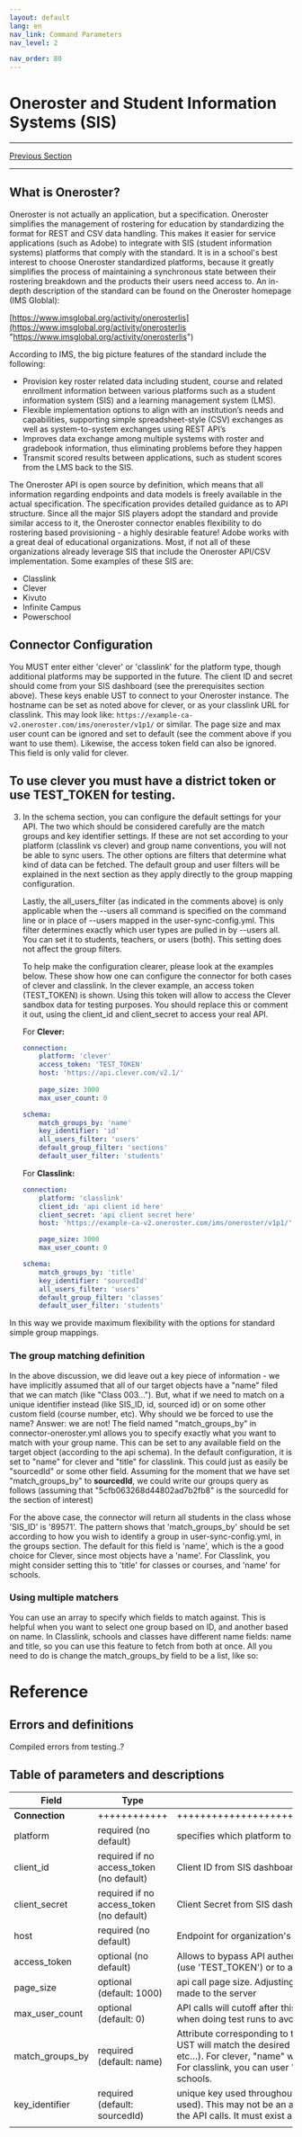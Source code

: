 ```yaml
---
layout: default  
lang: en  
nav_link: Command Parameters  
nav_level: 2  

nav_order: 80  
---  
```



# Oneroster and Student Information Systems  (SIS)

---

[Previous Section](deployment_best_practices.md)  

---

## What is Oneroster?
Oneroster is not actually an application, but a specification.  Oneroster simplifies the management of rostering for education by standardizing the format for REST and CSV data handling.  This makes it easier for service applications (such as Adobe) to integrate with SIS (student information systems) platforms  that comply with the standard.  It is in a school's best interest to choose Oneroster standardized platforms, because it greatly simplifies the process of maintaining a synchronous state between their rostering breakdown and the products their users need access to.  An in-depth description of the standard can be found on the Oneroster homepage (IMS Globlal):

[https://www.imsglobal.org/activity/onerosterlis](https://www.imsglobal.org/activity/onerosterlis "https://www.imsglobal.org/activity/onerosterlis")

According to IMS, the big picture features of the standard include the following:

- Provision key roster related data including student, course and related enrollment information between various platforms such as a student information system (SIS) and a learning management system (LMS).
- Flexible implementation options to align with an institution’s needs and capabilities, supporting simple spreadsheet-style (CSV) exchanges as well as system-to-system exchanges using REST API’s
- Improves data exchange among multiple systems with roster and gradebook information, thus eliminating problems before they happen
- Transmit scored results between applications, such as student scores from the LMS back to the SIS.

The Oneroster API is open source by definition, which means that all information regarding endpoints and data models is freely available in the actual specification.  The specification provides detailed guidance as to API structure.  Since all the major SIS players adopt the standard and provide similar access to it, the Oneroster connector enables flexibility to do rostering based provisioning - a highly desirable feature!  Adobe works with a great deal of educational organizations.  Most, if not all of these organizations already leverage SIS that include the Oneroster API/CSV implementation.  Some examples of these SIS are:

- Classlink
- Clever
- Kivuto
- Infinite Campus
- Powerschool

## Connector Configuration


You MUST enter either 'clever' or 'classlink' for the platform type, though additional platforms may be supported in the future.  The client ID and secret should come from your SIS dashboard (see the prerequisites section above).  These keys enable UST to connect to your Oneroster instance.  The hostname can be set as noted above for clever, or as your classlink URL for classlink.  This may look like:  `https://example-ca-v2.oneroster.com/ims/oneroster/v1p1/` or similar.	The page size and max user count can be ignored and set to default (see the comment above if you want to use them).  Likewise, the access token field can also be ignored.  This  field is only valid for clever. 
## **To use clever you must have a district token or use TEST_TOKEN for testing.**

3. In the schema section, you can configure the default settings for your API.  The two which should be considered carefully are the match groups and key identifier settings.  If these are not set according to your platform (classlink vs clever) and group name conventions, you will not be able to sync users. The other options are filters that determine what kind of data can be fetched.  The default group and user filters will be explained in the next section as they apply directly to the group mapping configuration.  

	Lastly, the all_users_filter (as indicated in the comments above) is only applicable when the --users all command is specified on the command line or in place of --users mapped in the user-sync-config.yml.  This filter determines exactly which user types are pulled in by --users all.  You can set it to students, teachers, or users (both).  This setting does not affect the group filters.  

	To help make the configuration clearer, please look at the examples below.  These show how one can configure the connector for both cases of clever and classlink.  In the clever example, an access token (TEST_TOKEN) is shown.  Using this token will allow to access the Clever sandbox data for testing purposes.  You should replace this or comment it out,  using the client_id and client_secret to access your real API.

	For **Clever:** 

    ```yaml
    connection:
        platform: 'clever'
        access_token: 'TEST_TOKEN'
        host: 'https://api.clever.com/v2.1/'    
        
        page_size: 3000
        max_user_count: 0
    
    schema:
        match_groups_by: 'name'
        key_identifier: 'id'
        all_users_filter: 'users'
        default_group_filter: 'sections'
        default_user_filter: 'students'
    ```
    
    For **Classlink:**

    ```yaml
    connection:
        platform: 'classlink'
        client_id: 'api client id here'
        client_secret: 'api client secret here'
        host: 'https://example-ca-v2.oneroster.com/ims/oneroster/v1p1/'
    
        page_size: 3000
        max_user_count: 0
    
    schema:
        match_groups_by: 'title'
        key_identifier: 'sourcedId'
        all_users_filter: 'users'
        default_group_filter: 'classes'
        default_user_filter: 'students'
    ```

In this way we provide maximum flexibility with the options for standard simple group mappings.

### The group matching definition
In the above discussion, we did leave out a key piece of information - we have implicitly assumed that all of our target objects have a "name" filed that we can match (like "Class 003...").  But, what if we need to match on a unique identifier instead (like SIS_ID, id, sourced id) or on some other custom field (course number, etc).  Why should we be forced to use the name?  Answer: we are not!  The field named "match_groups_by" in connector-oneroster.yml allows you to specify exactly what you want to match with your group name.  This can be set to any available field on the target object (according to the api schema).  In the default configuration, it is set to "name" for clever and "title" for classlink.  This could just as easily be "sourcedId" or some other field.  Assuming for the moment that we have set "match_groups_by" to **sourcedId**, we could write our groups query as follows (assuming that "5cfb063268d44802ad7b2fb8" is the sourcedId for the section of interest)

For the above case, the connector will return all students in the class whose 'SIS_ID' is '89571'.  The pattern shows that 'match_groups_by' should be set according to how you wish to identify a group in user-sync-config.yml, in the groups section.  The default for this field is 'name', which is the a good choice for Clever, since most objects have a 'name'.  For Classlink, you might consider setting this to 'title' for classes or courses, and 'name' for schools.

### Using multiple matchers
You can use an array to specify which fields to match against.  This is helpful when you want to select one group based on ID, and another based on name.  In Classlink, schools and classes have different name fields: name and title, so you can use this feature to fetch from both at once.  All you need to do is change the match_groups_by field to be a list, like so:


# Reference

## Errors and definitions
Compiled errors from testing..?

## Table of parameters and descriptions

|Field                    |Type                                    |Description                                                                                                                                                                                                                                                                                                                                                                                                                                                                                                                                                         |Example                                                                                          |
|-------------------------|----------------------------------------|-----------------------------------------------------------------------------------------------------------------------------------------------------------------------------------------------------------------------------------------------------------------------------------------------------------------------------------------------------------------------------------------------------------------------------------------------------------------------------------------------------------------------------------------------------------------------|-------------------------------------------------------------------------------------------------|
|**Connection**|++++++++++++|+++++++++++++++++++++++++++++++++++++++++++++++++++++||
|platform                 |required (no default)                   |specifies which platform to use.  Can ONLY be one of: [classlink, clever]                                                                                                                                                                                                                                                                                                                                                                                                                                                                                              |clever                                                                                           |
|client_id                |required if no access_token (no default)|Client ID from SIS dashboard                                                                                                                                                                                                                                                                                                                                                                                                                                                                                                                                           |5d8a7b5eff61ga25bc6e                                                                             |
|client_secret            |required if no access_token (no default)|Client Secret from SIS dashboard                                                                                                                                                                                                                                                                                                                                                                                                                                                                                                                                       |c6d2c6745c12ae785f7f1a58a307a04cf0a4                                                             |
|host                     |required (no default)                   |Endpoint for organization's OneRoster implementation                                                                                                                                                                                                                                                                                                                                                                                                                                                                                                                   |Clever: https://api.clever.com/v2.1/ Classlink: https://example.oneroster.com/ims/oneroster/v1p1/|
|access_token             |optional (no default)                   |Allows to bypass API authentication for Clever.  Mainly useful for testing (use 'TEST_TOKEN') or to avoid putting credentials into the file.                                                                                                                                                                                                                                                                                                                                                                                                                           |TEST_TOKEN                                                                                       |
|page_size                |optional (default: 1000)                | api call page size.  Adjusting this will adjust the frequency of API calls made to the server                                                                                                                                                                                                                                                                                                                                                                                                                                                                         |3000                                                                                             |
|max_user_count           |optional (default: 0)                   |API calls will cutoff after this many users.  Set to 0 for unlimited.  Useful when doing test runs to avoid pulling very large user counts.                                                                                                                                                                                                                                                                                                                                                                                                                            |0, 10, 50, 4000, etc…                                                                            |
|match_groups_by          |required (default: name)                |Attribute corresponding to the group name in user-sync-config.yml.  UST will match the desired value to this field (e.g., name, sourcedId, etc…).  For clever, "name" will suffice for schools, courses and sections.  For classlink, you can user "title" for classes/courses, and "name" for schools.                                                                                                                                                                                                                                                                                                                                                                                                                       |title, name, SIS_ID, sourceId, subject                                                           |
|key_identifier           |required (default: sourcedId)           | unique key used throughout One-Roster (sourcedId or id commonly used).  This may not be an arbitrary value, since it is used in the URL of the API calls.  It must exist and be the base ID for your platform.                                                                                                                                                                                                                                                                                                                                                        |sourcedId, id                                                                                    |
           |                                        |                                                                                                                                                                                                                                                                                                                                                                                                                                                                                                                                                                       |                                                                                                 |


